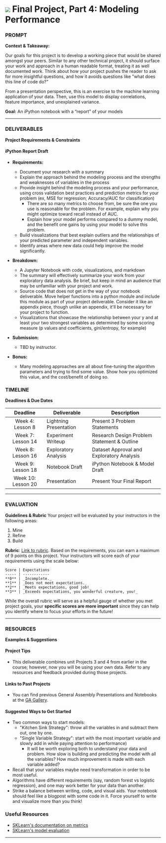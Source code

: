 # ![](https://ga-dash.s3.amazonaws.com/production/assets/logo-9f88ae6c9c3871690e33280fcf557f33.png) Final Project, Part 4: Modeling Performance

### PROMPT
**Context & Takeaway:**

Our goals for this project is to develop a working piece that would be shared amongst your peers. Similar to any other technical project, it should surface your work and approach in a human readable format, treating it as well documented work. Think about how your project pushes the reader to ask for more insightful questions, and how it avoids questions like "what does this line of code do?"

From a presentation perspective, this is an exercise to the machine learning application of your data. Then, use this model to display correlations, feature importance, and unexplained variance.

**Goal:**  An iPython notebook with a “report” of your models

---

### DELIVERABLES
**Project Requirements & Constraints**

#### iPython Report Draft

- **Requirements:**
    - Document your research with a summary
    - Explain the approach behind the modeling process and the strengths and weaknesses of variables in the process
    - Provide insight behind the modeling process and your performance, using cross validation best practices and prediction metrics for your problem (ex, MSE for regression; Accuracy/AUC for classification)
        - There are so many metrics to choose from, be sure the one you use is reasonable for the problem. For example, explain why you might optimize toward recall instead of AUC.
        - Explain how your model performs compared to a dummy model, and the benefit one gains by using your model to solve this problem.
    - Build visualizations that best explain outliers and the relationships of your predicted parameter and independent variables.
    - Identify areas where new data could help improve the model significantly.

- **Breakdown:**
  - A Jupyter Notebook with code, visualizations, and markdown
  - The summary will effectively summarize your work from your exploratory data analysis. Be brief, but keep in mind an audience that may be unfamiliar with your project and work.
  - Source code that does not get in the way of your notebook deliverable. Move helper functions into a python module and include this module as part of your project deliverable. Consider it like an appendix piece, though unlike an appendix, it'll be necessary for your project to function.
  - Visualizations that showcase the relationship between your y and at least your two strongest variables as determined by some scoring measure (p values and coefficients, gini/entropy, for example)

- **Submission:**	
  - TBD by instructor.

- **Bonus:**
    - Many modeling approaches are all about fine-tuning the algorithm parameters and trying to find some value. Show how you optimized this value, and the cost/benefit of doing so.


### TIMELINE
**Deadlines & Due Dates**

| Deadline | Deliverable| Description |
|:-:|---|---|
| Week 4: Lesson 8 | Lightning Presentation  | Present 3 Problem Statements   |
| Week 7: Lesson 14 | Experiment Writeup  |  Research Design Problem Statement & Outline   |
| Week 8: Lesson 16 | Exploratory Analysis  | Dataset Approval and Exploratory Analysis   |
| Week 9: Lesson 18 | Notebook Draft  |  iPython Notebook & Model Draft  |
| Week 10: Lesson 20 | Presentation  | Present Your Final Report   |

---

### EVALUATION
**Guidelines & Rubric** 
Your project will be evaluated by your instructors in the following areas:

1. Mine
2. Refine
3. Build

**Rubric**: [Link to rubric](#). Based on the requirements, you can earn a maximum of 9 points on this project. Your instructors will score each of your requirements using the scale below:

    Score | Expectations
    ----- | ------------
    **0** | _Incomplete._
    **1** | _Does not meet expectations._
    **2** | _Meets expectations, good job!_
    **3** | _Exceeds expectations, you wonderful creature, you!_

While the overall rubric will serve as a helpful gauge of whether you met project goals, your __specific scores are more important__ since they can help you identify where to focus your efforts in the future!

---

### RESOURCES
**Examples & Suggestions**

#### Project Tips
- This deliverable combines unit Projects 3 and 4 from earlier in the course; however, now you will be using your own data. Refer to any resources and feedback provided during those projects.

#### Links to Past Projects
- You can find previous General Assembly Presentations and Notebooks at the [GA Gallery](https://gallery.generalassemb.ly/DS?metro=).

#### Suggested Ways to Get Started
- Two common ways to start models:
    -  "Kitchen Sink Strategy": throw all the variables in and subtract them out, one by one.
    -  "Single Variable Strategy": start with the most important variable and slowly add in while paying attention to performance)
        - It will be worth exploring both to understand your data and problem. How slow is building and predicting the model with all the variables? How much improvement is made with each variable added?
- Recall that your variables maybe need transformation in order to be most useful.
- Algorithms have different requirements (say, random forest vs logistic regression), and one may work better for your data than another.
- Strike a balance between writing, code, and visual aids. Your notebook should feel like a blogpost with some code in it. Force yourself to write and visualize more than you think!

### Useful Resources
- [SKLearn's documentation on metrics](http://scikit-learn.org/stable/modules/classes.html)
- [SKLearn's model evaluation](http://scikit-learn.org/stable/modules/model_evaluation.html)

---

